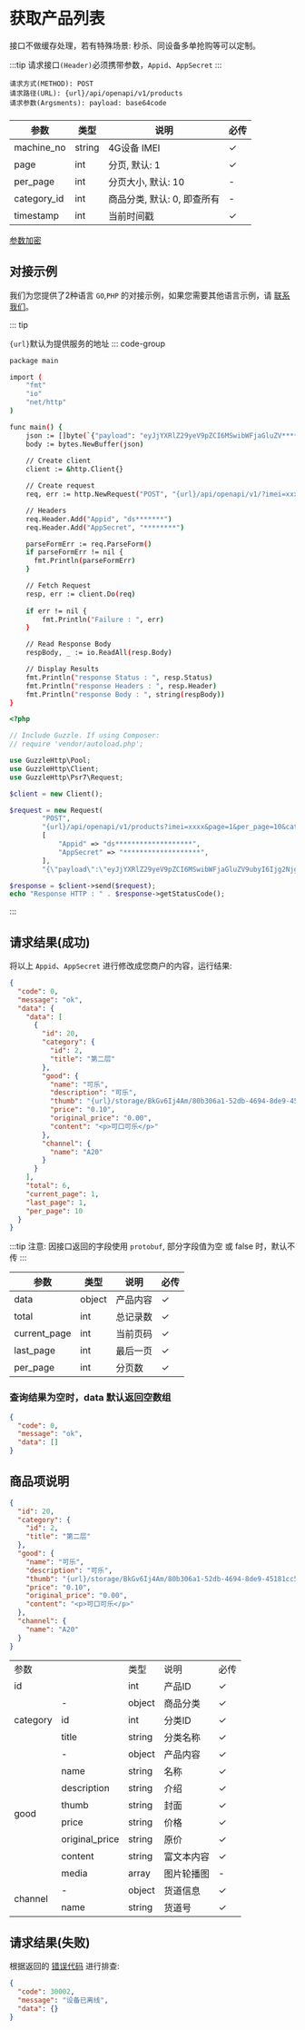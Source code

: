 # 获取产品列表

接口不做缓存处理，若有特殊场景: 秒杀、同设备多单抢购等可以定制。

:::tip
请求接口`(Header)`必须携带参数，`Appid`、`AppSecret`
:::

```
请求方式(METHOD): POST
请求路径(URL): {url}/api/openapi/v1/products
请求参数(Argsments): payload: base64code
```

### <Badge type="danger" text="Payload" />

| 参数          | 类型     | 说明                | 必传 |
|-------------|--------|-------------------|----|
| machine_no  | string | 4G设备 IMEI         | ✓  |
| page        | int    | 分页, 默认: 1         | ✓  |
| per_page    | int    | 分页大小, 默认: 10      | -  |
| category_id | int    | 商品分类, 默认: 0, 即查所有 | -  |
| timestamp   | int    | 当前时间戳             | ✓  |

[参数加密](access_sign.md)

## 对接示例

我们为您提供了2种语言 `GO`,`PHP` 的对接示例，如果您需要其他语言示例，请 [联系我们](support.md)。

::: tip

`{url}`默认为提供服务的地址
::: code-group

```sh [GO]
package main

import (
	"fmt"
	"io"
	"net/http"
)

func main() {	
    json := []byte(`{"payload": "eyJjYXRlZ29yeV9pZCI6MSwibWFjaGluZV*****iLCJwYWdlIjoxLCJwZXJfcGFnZSI6MTAsInNpZ24iOiIyMTlDMTZCREY0MkQzNjY4RkY1Qjg1QTMwRkU5N0Y1NCIsInRpbWVzdGFtcCI6IjE3MTMyNTU0MTEifQ=="}`)
	body := bytes.NewBuffer(json)
	
	// Create client
	client := &http.Client{}

	// Create request
	req, err := http.NewRequest("POST", "{url}/api/openapi/v1/?imei=xxxx&page=1&per_page=10&category_id=1", body)

	// Headers
	req.Header.Add("Appid", "ds*******")
	req.Header.Add("AppSecret", "********")

	parseFormErr := req.ParseForm()
	if parseFormErr != nil {
	  fmt.Println(parseFormErr)    
	}

	// Fetch Request
	resp, err := client.Do(req)
	
	if err != nil {
		fmt.Println("Failure : ", err)
	}

	// Read Response Body
	respBody, _ := io.ReadAll(resp.Body)

	// Display Results
	fmt.Println("response Status : ", resp.Status)
	fmt.Println("response Headers : ", resp.Header)
	fmt.Println("response Body : ", string(respBody))
}
```

```php [PHP]
<?php

// Include Guzzle. If using Composer:
// require 'vendor/autoload.php';

use GuzzleHttp\Pool;
use GuzzleHttp\Client;
use GuzzleHttp\Psr7\Request;

$client = new Client();

$request = new Request(
        "POST",
        "{url}/api/openapi/v1/products?imei=xxxx&page=1&per_page=10&category_id=1",
        [
            "Appid" => "ds*******************",
            "AppSecret" => "*******************",
        ],
        "{\"payload\":\"eyJjYXRlZ29yeV9pZCI6MSwibWFjaGluZV9ubyI6Ijg2NjgzODA2MjUzNzU0OTIiLCJwYWdlIjoxLCJwZXJ*****sInRpbWVzdGFtcCI6IjE3MTMyNTU0MTEifQ==\"}");

$response = $client->send($request);
echo "Response HTTP : " . $response->getStatusCode();
```

:::

## 请求结果(成功)

将以上 `Appid`、`AppSecret` 进行修改成您商户的内容，运行结果:

```json
{
  "code": 0,
  "message": "ok",
  "data": {
    "data": [
      {
        "id": 20,
        "category": {
          "id": 2,
          "title": "第二层"
        },
        "good": {
          "name": "可乐",
          "description": "可乐",
          "thumb": "{url}/storage/BkGv6Ij4Am/80b306a1-52db-4694-8de9-45181cc590be.png",
          "price": "0.10",
          "original_price": "0.00",
          "content": "<p>可口可乐</p>"
        },
        "channel": {
          "name": "A20"
        }
      }
    ],
    "total": 6,
    "current_page": 1,
    "last_page": 1,
    "per_page": 10
  }
}
```

:::tip
注意: 因接口返回的字段使用 ``protobuf``, 部分字段值为空 或 false 时，默认不传
:::

| 参数           | 类型     | 说明   | 必传 |
|--------------|--------|------|----|
| data         | object | 产品内容 | ✓  |
| total        | int    | 总记录数 | ✓  |
| current_page | int    | 当前页码 | ✓  |
| last_page    | int    | 最后一页 | ✓  |
| per_page     | int    | 分页数  | ✓  |

### 查询结果为空时，data 默认返回空数组

```json
{
  "code": 0,
  "message": "ok",
  "data": []
}
```

## 商品项说明

```json
{
  "id": 20,
  "category": {
    "id": 2,
    "title": "第二层"
  },
  "good": {
    "name": "可乐",
    "description": "可乐",
    "thumb": "{url}/storage/BkGv6Ij4Am/80b306a1-52db-4694-8de9-45181cc590be.png",
    "price": "0.10",
    "original_price": "0.00",
    "content": "<p>可口可乐</p>"
  },
  "channel": {
    "name": "A20"
  }
}
```

<table>
  <tr>
    <td colspan="2">参数</td>
    <td>类型</td>
    <td>说明</td>
    <td>必传</td>
  </tr>
  <tr>
    <td colspan="2">id</td>
    <td>int</td>
    <td>产品ID</td>
    <td>✓</td>
  </tr>
  <tr>
    <td rowspan="3">category</td>
    <td>-</td>
    <td>object</td>
    <td>商品分类</td>
    <td>✓</td>
  </tr>
  <tr>
    <td>id</td>
    <td>int</td>
    <td>分类ID</td>
    <td>✓</td>
  </tr>
  <tr>
    <td>title</td>
    <td>string</td>
    <td>分类名称</td>
    <td>✓</td>
  </tr>
  <tr>
    <td rowspan="8">good</td>
    <td>-</td>
    <td>object</td>
    <td>产品内容</td>
    <td>✓</td>
  </tr>
  <tr>
    <td>name</td>
    <td>string</td>
    <td>名称</td>
    <td>✓</td>
  </tr>
  <tr>
    <td>description</td>
    <td>string</td>
    <td>介绍</td>
    <td>✓</td>
  </tr>
  <tr>
    <td>thumb</td>
    <td>string</td>
    <td>封面</td>
    <td>✓</td>
  </tr>
  <tr>
    <td>price</td>
    <td>string</td>
    <td>价格</td>
    <td>✓</td>
  </tr>
  <tr>
    <td>original_price</td>
    <td>string</td>
    <td>原价</td>
    <td>✓</td>
  </tr>
  <tr>
    <td>content</td>
    <td>string</td>
    <td>富文本内容</td>
    <td>✓</td>
  </tr>
  <tr>
    <td>media</td>
    <td>array</td>
    <td>图片轮播图</td>
    <td>-</td>
  </tr>
  <tr>
    <td rowspan="2">channel</td>
    <td>-</td>
    <td>object</td>
    <td>货道信息</td>
    <td>✓</td>
  </tr>
  <tr>
    <td>name</td>
    <td>string</td>
    <td>货道号</td>
    <td>✓</td>
  </tr>
</table>

## 请求结果(失败)

根据返回的 [错误代码](error_code.md) 进行排查:

```json
{
  "code": 30002,
  "message": "设备已离线",
  "data": {}
}
```